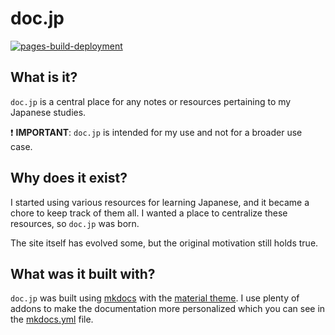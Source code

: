 # doc.jp

[![pages-build-deployment](https://github.com/tdwaf/doc.jp/actions/workflows/pages/pages-build-deployment/badge.svg?branch=main)](https://github.com/tdwaf/doc.jp/actions/workflows/pages/pages-build-deployment)

## What is it?

`doc.jp` is a central place for any notes or resources pertaining to my Japanese studies.

:exclamation: **IMPORTANT**: `doc.jp` is intended for my use and not for a broader use case.

## Why does it exist?

I started using various resources for learning Japanese, and it became a chore to keep track of them all. I wanted a place to centralize these resources, so `doc.jp` was born.

The site itself has evolved some, but the original motivation still holds true.

## What was it built with?

`doc.jp` was built using [mkdocs](https://www.mkdocs.org/) with the [material theme](https://squidfunk.github.io/mkdocs-material/). I use plenty of addons to make the documentation more personalized which you can see in the [mkdocs.yml](./mkdocs.yml) file.
